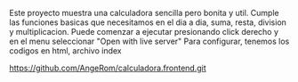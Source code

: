 Este proyecto muestra una calculadora sencilla pero bonita y util.
Cumple las funciones basicas que necesitamos en el dia a dia, suma, resta, division y multiplicacion.
Puede comenzar a ejecutar presionando click derecho y en el menu seleccionar "Open with live server"
Para configurar, tenemos los codigos en html, archivo index

https://github.com/AngeRom/calculadora.frontend.git
